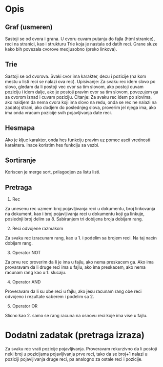 # Opis

## Graf (usmeren)
Sastoji se od cvora i grana.
U cvoru cuvam putanju do fajla (html stranice), reci na stranici, kao i strukturu Trie koja je nastala od datih reci.
Grane sluze kako bih povezala cvorove medjusobno (preko linkova).

## Trie
Sastoji se od cvorova.
Svaki cvor ima karakter, decu i pozicije (na kom mestu u listi reci se nalazi ova rec).
Upisivanje:
Za svaku rec idem slovo po slovo, gledam da li postoji vec cvor sa tim slovom, ako postoji cuvam poziciju i idem dalje, ako je postoji pravim cvor sa tim slovom, povezujem ga sa cvorom iznad i cuvam poziciju.
Citanje:
Za svaku rec idem po slovima, ako naidjem da nema cvora koji ima slovo na redu, onda se rec ne nalazi na zadatoj strani, ako dodjem do poslednjeg slova, proverim jel njega ima, ako ima onda vracam pozicije svih pojavljivanja date reci.

## Hesmapa
Ako je kljuc karakter, onda hes funkciju pravim uz pomoc ascii vrednosti karaktera. 
Inace koristim hes funkciju sa vezbi. 

## Sortiranje
Koriscen je merge sort, prilagodjen za listu listi.

## Pretraga
1. Rec

Za unesenu rec uzmem broj pojavljivanja reci u dokumentu, broj linkovanja na dokument, kao i broj pojavljivanja reci u dokumentu koji ga linkuje, poslednji broj delim sa 8.
Sabiranjem tri dobijena broja dobijam rang.

2. Reci odvojene razmakom

Za svaku rec izracunam rang, kao u 1. i podelim sa brojem reci. 
Na taj nacin dobijam rang. 

3. Operator NOT

Za prvu rec proverim da li je ima u fajlu, ako nema preskacem ga. Ako ima provaravam da li druge reci ima u fajlu, ako ima preskacem, ako nema racunam rang kao u 1. slucaju. 

4. Operator AND

Proveravam da li su obe reci u fajlu, ako jesu racunam rang obe reci odvojeno i rezultate saberem i podelim sa 2.

5. Operator OR

Slicno kao 2. samo se rang racuna na osnovu reci koje ima vise u fajlu.

# Dodatni zadatak (pretraga izraza)
Za svaku rec vrati pozicije pojavljivanja. 
Proveravam rekurzivno da li postoji neki broj u pozicijama pojavljivanja prve reci, tako da se broj+1 nalazi u poziciji pojavljivanja druge reci, pa analogno za ostale reci i pozicije. 
